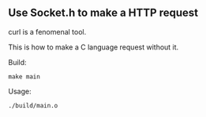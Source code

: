 ## Use Socket.h to make a HTTP request
curl is a fenomenal tool. 

This is how to make a C language request without it.

Build:

```
make main
```

Usage:

```
./build/main.o
```